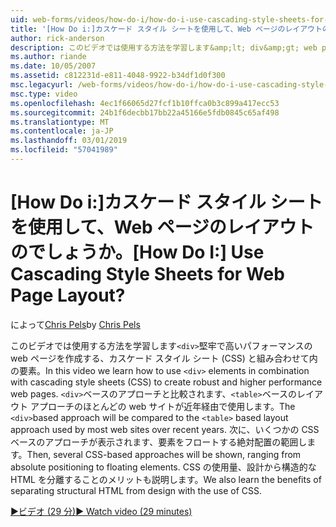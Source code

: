 ```yaml
---
uid: web-forms/videos/how-do-i/how-do-i-use-cascading-style-sheets-for-web-page-layout
title: '[How Do i:]カスケード スタイル シートを使用して、Web ページのレイアウトのでしょうか。 | Microsoft Docs'
author: rick-anderson
description: このビデオでは使用する方法を学習します&amp;lt; div&amp;gt; web p 堅牢で高いパフォーマンスを作成する、カスケード スタイル シート (CSS) と組み合わせて要素.
ms.author: riande
ms.date: 10/05/2007
ms.assetid: c812231d-e811-4048-9922-b34df1d0f300
msc.legacyurl: /web-forms/videos/how-do-i/how-do-i-use-cascading-style-sheets-for-web-page-layout
msc.type: video
ms.openlocfilehash: 4ec1f66065d27fcf1b10ffca0b3c899a417ecc53
ms.sourcegitcommit: 24b1f6decbb17bb22a45166e5fdb0845c65af498
ms.translationtype: MT
ms.contentlocale: ja-JP
ms.lasthandoff: 03/01/2019
ms.locfileid: "57041989"
---
```

<a name="how-do-i-use-cascading-style-sheets-for-web-page-layout"></a><span data-ttu-id="c62a8-104">[How Do i:]カスケード スタイル シートを使用して、Web ページのレイアウトのでしょうか。</span><span class="sxs-lookup"><span data-stu-id="c62a8-104">[How Do I:] Use Cascading Style Sheets for Web Page Layout?</span></span>
====================
<span data-ttu-id="c62a8-105">によって[Chris Pels](https://twitter.com/chrispels)</span><span class="sxs-lookup"><span data-stu-id="c62a8-105">by [Chris Pels](https://twitter.com/chrispels)</span></span>

<span data-ttu-id="c62a8-106">このビデオでは使用する方法を学習します`<div>`堅牢で高いパフォーマンスの web ページを作成する、カスケード スタイル シート (CSS) と組み合わせて内の要素。</span><span class="sxs-lookup"><span data-stu-id="c62a8-106">In this video we learn how to use `<div>` elements in combination with cascading style sheets (CSS) to create robust and higher performance web pages.</span></span> <span data-ttu-id="c62a8-107">`<div>`ベースのアプローチと比較されます、`<table>`ベースのレイアウト アプローチのほとんどの web サイトが近年経由で使用します。</span><span class="sxs-lookup"><span data-stu-id="c62a8-107">The `<div>`based approach will be compared to the `<table>` based layout approach used by most web sites over recent years.</span></span> <span data-ttu-id="c62a8-108">次に、いくつかの CSS ベースのアプローチが表示されます、要素をフロートする絶対配置の範囲します。</span><span class="sxs-lookup"><span data-stu-id="c62a8-108">Then, several CSS-based approaches will be shown, ranging from absolute positioning to floating elements.</span></span> <span data-ttu-id="c62a8-109">CSS の使用量、設計から構造的な HTML を分離することのメリットも説明します。</span><span class="sxs-lookup"><span data-stu-id="c62a8-109">We also learn the benefits of separating structural HTML from design with the use of CSS.</span></span>

[<span data-ttu-id="c62a8-110">&#9654;ビデオ (29 分)</span><span class="sxs-lookup"><span data-stu-id="c62a8-110">&#9654; Watch video (29 minutes)</span></span>](https://channel9.msdn.com/Blogs/ASP-NET-Site-Videos/how-do-i-use-cascading-style-sheets-for-web-page-layout)
